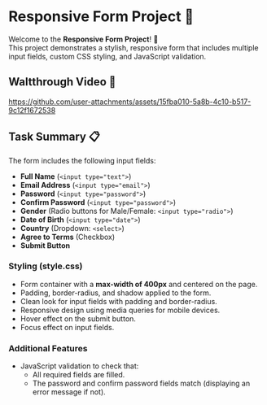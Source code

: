 # Responsive Form Project 🚀

Welcome to the **Responsive Form Project**! 👋  
This project demonstrates a stylish, responsive form that includes multiple input fields, custom CSS styling, and JavaScript validation.

## Waltthrough Video 🎥


https://github.com/user-attachments/assets/15fba010-5a8b-4c10-b517-9c12f1672538


## Task Summary 📋

The form includes the following input fields:
- **Full Name** (`<input type="text">`)
- **Email Address** (`<input type="email">`)
- **Password** (`<input type="password">`)
- **Confirm Password** (`<input type="password">`)
- **Gender** (Radio buttons for Male/Female: `<input type="radio">`)
- **Date of Birth** (`<input type="date">`)
- **Country** (Dropdown: `<select>`)
- **Agree to Terms** (Checkbox)
- **Submit Button**

### Styling (style.css)
- Form container with a **max-width of 400px** and centered on the page.
- Padding, border-radius, and shadow applied to the form.
- Clean look for input fields with padding and border-radius.
- Responsive design using media queries for mobile devices.
- Hover effect on the submit button.
- Focus effect on input fields.

### Additional Features
- JavaScript validation to check that:
  - All required fields are filled.
  - The password and confirm password fields match (displaying an error message if not).
